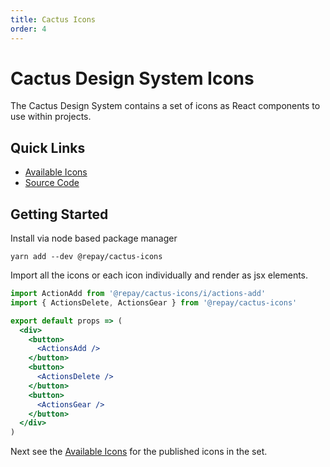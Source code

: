 ```yaml
---
title: Cactus Icons
order: 4
---
```


# Cactus Design System Icons

The Cactus Design System contains a set of icons as React components to use within projects.

## Quick Links

- [Available Icons](./Available%20Icons.md)
- [Source Code](../../modules/cactus-icons)

## Getting Started

Install via node based package manager

```
yarn add --dev @repay/cactus-icons
```

Import all the icons or each icon individually and render as jsx elements.

```jsx
import ActionAdd from '@repay/cactus-icons/i/actions-add'
import { ActionsDelete, ActionsGear } from '@repay/cactus-icons'

export default props => (
  <div>
    <button>
      <ActionsAdd />
    </button>
    <button>
      <ActionsDelete />
    </button>
    <button>
      <ActionsGear />
    </button>
  </div>
)
```

Next see the [Available Icons](./Available%20Icons.md) for the published icons in the set.
